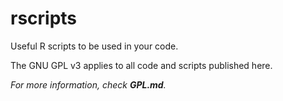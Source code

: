 # rscripts
Useful R scripts to be used in your code.

The GNU GPL v3 applies to all code and scripts published here.

*For more information, check **GPL.md**.*
